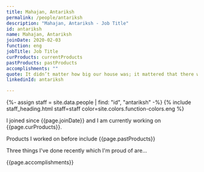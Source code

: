 ```yaml
---
title: Mahajan, Antariksh
permalink: /people/antariksh
description: "Mahajan, Antariksh - Job Title"
id: antariksh
name: Mahajan, Antariksh
joinDate: 2020-02-03
function: eng
jobTitle: Job Title
curProducts: currentProducts
pastProducts: pastProducts
accomplishments: ""
quote: It didn’t matter how big our house was; it mattered that there was love in it.
linkedinId: antariksh

---
```


{%- assign staff = site.data.people | find: "id", "antariksh" -%}
{% include staff_heading.html staff=staff color=site.colors.function-colors.eng %}

<p>I joined since {{page.joinDate}} and I am currently working on {{page.curProducts}}.</p>

<p>Products I worked on before include {{page.pastProducts}}</p>

<p>Three things I've done recently which I'm proud of are...</p>
{{page.accomplishments}}
